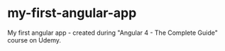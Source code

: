 # my-first-angular-app
My first angular app - created during "Angular 4 - The Complete Guide" course on Udemy.
